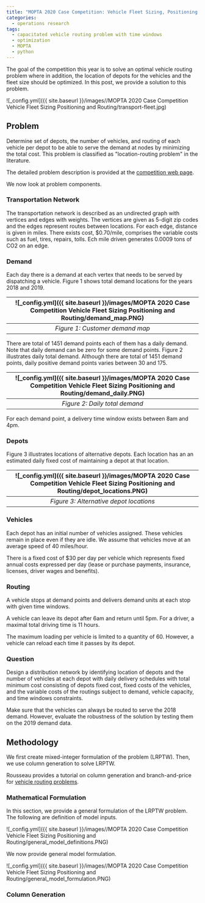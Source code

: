```yaml
---
title: "MOPTA 2020 Case Competition: Vehicle Fleet Sizing, Positioning and Routing"
categories:
  - operations research
tags:
  - capacitated vehicle routing problem with time windows
  - optimization
  - MOPTA
  - python
--- 
```


The goal of the competition this year is to solve an
optimal vehicle routing problem where in addition, the
location of depots for the vehicles and the fleet size
should be optimized. In this post, we provide a solution
to this problem.

![_config.yml]({{ site.baseurl }}/images//MOPTA 2020 Case Competition Vehicle Fleet Sizing Positioning and Routing/transport-fleet.jpg)

## Problem

Determine set of depots, the number of vehicles, and routing of each vehicle per depot 
to be able to serve the demand at nodes by minimizing the total cost. 
This problem is classified
as "location-routing problem" in the literature.

The detailed problem description is provided at the 
[competition web page](https://coral.ise.lehigh.edu/~mopta/mopta2020/AIMMS_MOPTA_case_2020.pdf).

We now look at problem components.

### Transportation Network

The transportation network is described as an undirected graph with vertices and edges with weights.
The vertices are given as 5-digit zip codes and the edges represent routes between locations.
For each edge, distance is given in miles. There exists cost, $0.70/mile, 
comprises the variable costs such as fuel, tires, repairs, tolls. 
Ech mile driven generates 0.0009 tons of CO2 on an edge. 

### Demand

Each day there is a demand at each vertex that needs to be served by dispatching a vehicle.
Figure 1 shows total demand locations for the years 2018 and 2019. 

| ![_config.yml]({{ site.baseurl }}/images/MOPTA 2020 Case Competition Vehicle Fleet Sizing Positioning and Routing/demand_map.PNG) | 
|:--:| 
| *Figure 1: Customer demand map* |

There are total of 1451 demand points each of them has a daily demand. Note that 
daily demand can be zero for some demand points. Figure 2 illustrates daily total demand.
Although there are total of 1451 demand points, daily positive demand points varies between
30 and 175. 

| ![_config.yml]({{ site.baseurl }}/images/MOPTA 2020 Case Competition Vehicle Fleet Sizing Positioning and Routing/demand_daily.PNG) | 
|:--:| 
| *Figure 2: Daily total demand* |

For each demand point, a delivery time window exists between 8am and 4pm. 

### Depots

Figure 3 illustrates locations of alternative depots. Each location has an
an estimated daily fixed cost of maintaining a depot at that location. 

| ![_config.yml]({{ site.baseurl }}/images/MOPTA 2020 Case Competition Vehicle Fleet Sizing Positioning and Routing/depot_locations.PNG) | 
|:--:| 
| *Figure 3: Alternative depot locations* |

### Vehicles

Each depot has an initial number of vehicles assigned. These vehicles remain in place
even if they are idle. We assume that vehicles move at an average speed of 40 miles/hour.

There is a fixed cost of $30 per day per vehicle which represents fixed annual 
costs expressed per day (lease or purchase payments, insurance, licenses, 
driver wages and benefits). 

### Routing

A vehicle stops at demand points and delivers demand units at each stop
with given time windows.

A vehicle can leave its depot after 6am and return until 5pm.
For a driver, a maximal total driving time is 11 hours. 

The maximum loading per vehicle is limited to a quantity of 60. 
However, a vehicle can reload each time it passes by its depot.

### Question

Design a distribution network by identifying location of depots and
the number of vehicles at each depot with daily delivery schedules with total minimum
cost consisting of depots fixed cost, 
fixed costs of the vehicles, and the variable costs of the routings subject to
demand, vehicle capacity, and time windows constraints.

Make sure that the vehicles can always be routed to serve the 2018 demand. 
However, evaluate the robustness of the solution by testing them on the 2019 demand data.

## Methodology

We first create mixed-integer formulation of the problem (LRPTW). 
Then, we use column generation to solve LRPTW. 

Rousseau provides a tutorial on column generation and branch-and-price 
for [vehicle routing problems](https://symposia.cirrelt.ca/system/documents/000/000/254/Rousseau_original.pdf?1464701234).

### Mathematical Formulation

In this section, we provide a general formulation of the LRPTW problem. The following are
definition of model inputs.

![_config.yml]({{ site.baseurl }}/images//MOPTA 2020 Case Competition Vehicle Fleet Sizing Positioning and Routing/general_model_definitions.PNG)

We now provide general model formulation.

![_config.yml]({{ site.baseurl }}/images//MOPTA 2020 Case Competition Vehicle Fleet Sizing Positioning and Routing/general_model_formulation.PNG)

### Column Generation








